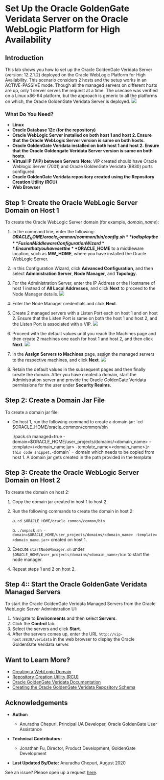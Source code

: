 # Set Up the Oracle GoldenGate Veridata Server on the Oracle WebLogic Platform for High Availability

## Introduction
This lab shows you how to set up the Oracle GoldenGate Veridata Server (version: 12.2.1.2) deployed on the Oracle WebLogic Platform for High Availability.
This scenario considers 2 hosts and the setup works in an ACTIVE-PASSIVE mode. Though all the managed servers on different hosts are up, only 1 server serves the request at a time. The usecase was verified on a Linux x86-64 platform, but the approach is generic to all the platforms on which, the Oracle GoldenGate Veridata Server is deployed.
![](./images/architecture.png " ")

### What Do You Need?

+ **Linux**
+ **Oracle Database 12c (for the repository)**
+ **Oracle WebLogic Server installed on both host 1 and host 2. Ensure that the Oracle WebLogic Server version is same on both hosts.**
+ **Oracle GoldenGate Veridata installed on both host 1 and host 2. Ensure that the Oracle Goldengate Veridata Server version is same on both hosts.**
+ **Virtual IP (VIP) between Servers**
    **Note**: VIP created should have Oracle Weblogic Server (7001) and Oracle GoldenGate Veridata (8830) ports configured.
+ **Oracle GoldenGate Veridata repository created using the Repository Creation Utility (RCU)**
+ **Web Browser**

## **Step 1:** Create the Oracle WebLogic Server Domain on Host 1
To create the Oracle WebLogic Server domain (for example, *domain_name*):
1. In the command line, enter the following: **$ORACLE_HOME/oracle_common/common/bin/config.sh** to display the **Fusion Middleware Configuration Wizard**.
  Ensure that you have set the **$ORACLE_HOME** to a middleware location, such as **MW_HOME**, where you have installed the Oracle WebLogic Server.
2. In this Configuration Wizard, click **Advanced Configuration**, and then select **Administration Server**, **Node Manager**, and **Topology**.
3. For the Administration Server, enter the IP Address or the Hostname of host 1 instead of **All Local Addresses**, and click **Next** to proceed to the Node Manager details.
  ![](./images/2WLSConfigWizard_AdvConfig.png " ")

4. Enter the Node Manager credentials and click **Next**.

5. Create 2 managed servers with a Listen Port each on host 1 and on host 2. Ensure that the Listen Port is same on both the host 1 and host 2, and the Listen Port is associated with a VIP.
  ![](./images/3WLSConfigWizard_ManagedServers.png " ")
6. Proceed with the default values until you reach the Machines page and then create 2 machines one each for host 1 and host 2, and then click **Next**.
  ![](./images/4WLSConfigWizard_Machines.png " ")
7. In the **Assign Servers to Machines** page, assign the managed servers to the respective machines, and click **Next**.
  ![](./images/5WLSConfigWizard_AssignServerstoMachines.png " ")
8. Retain the default values in the subsequent pages and then finally create the domain. After you have created a domain, start the Administration server and provide the Oracle GoldenGate Veridata permissions for the user under **Security Realms**.


## **Step 2:** Create a Domain Jar File

To create a domain jar file:

* On host 1, run the following command to create a domain jar:
  `cd $ORACLE_HOME/oracle_common/common/bin

  ./pack.sh managed=true -domain=$ORACLE_HOME/user_projects/domains/<domain_name> -template=/<domain_name.jar> -template_name=<domain_name>`
  In this code snippet, `-domain` = domain which needs to be copied from host 1.
  A domain jar gets created in the path provided in the template.

## **Step 3:** Create the Oracle WebLogic Server Domain on Host 2
To create the domain on host 2:
1. Copy the domain jar created in host 1 to host 2.
2. Run the following commands to create the domain in host 2:

    a. `cd $ORACLE_HOME/oracle_common/common/bin`

    b. `./unpack.sh -domain=$ORACLE_HOME/user_projects/domains/<domain_name> -template=<domain_name.jar>` created on host 1.
3. Execute `startNodeManager.sh` under `$ORACLE_HOME/user_projects/domains/<domain_name>/bin` to start the node manager.
4. Repeat steps 1 and 2 on host 2.

## **Step 4:**: Start the Oracle GoldenGate Veridata Managed Servers
To start the Oracle GoldenGate Veridata Managed Servers from the Oracle WebLogic Server Administration UI:
1. Navigate to **Environments** and then select **Servers**.
2. Click the **Control** tab.
3. Select the servers and click **Start**.
4. After the servers comes up, enter the URL `http://vip-host:8830/veridata` in the web browser to display the Oracle GoldenGate Veridata server.


## Want to Learn More?

* [Creating a WebLogic Domain](https://docs.oracle.com/en/middleware/fusion-middleware/12.2.1.3/wldcw/creating-weblogic-domain.html#GUID-40F10C88-F8A2-4849-869C-65CFC5243B71)
* [Repository Creation Utility (RCU)](https://docs.oracle.com/en/middleware/lifecycle/12.2.1.3/rcuug/repository-creation-utility.html#GUID-2E73B30E-9E64-4986-82AD-CD54BB9641BD)
* [Oracle GoldenGate Veridata Documentation](https://docs.oracle.com/en/middleware/goldengate/veridata/index.html)
* [Creating the Oracle GoldenGate Veridata Repository Schema ](https://docs.oracle.com/en/middleware/goldengate/veridata/12.2.1.4/gvdis/creating-oracle-goldengate-veridata-repository-schema.html#GUID-8613B259-F576-4749-8757-89E571286AF0)

## Acknowledgements

* **Author:**
    + Anuradha Chepuri, Principal UA Developer, Oracle GoldenGate User Assistance
* **Technical Contributors:**
    + Jonathan Fu, Director, Product Development, GoldenGate Development

* **Last Updated By/Date:** Anuradha Chepuri, August 2020

See an issue?  Please open up a request [here](https://github.com/oracle/learning-library/issues).
